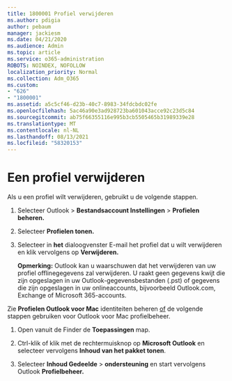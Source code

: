 ```yaml
---
title: 1800001 Profiel verwijderen
ms.author: pdigia
author: pebaum
manager: jackiesm
ms.date: 04/21/2020
ms.audience: Admin
ms.topic: article
ms.service: o365-administration
ROBOTS: NOINDEX, NOFOLLOW
localization_priority: Normal
ms.collection: Adm_O365
ms.custom:
- "626"
- "1800001"
ms.assetid: a5c5cf46-d23b-40c7-8983-34fdcbdc02fe
ms.openlocfilehash: 5ac46a90e3ad928723ba601043acce92c23d5c84
ms.sourcegitcommit: ab75f66355116e995b3cb5505465b31989339e28
ms.translationtype: MT
ms.contentlocale: nl-NL
ms.lasthandoff: 08/13/2021
ms.locfileid: "58320153"
---
```

# <a name="delete-a-profile"></a>Een profiel verwijderen

Als u een profiel wilt verwijderen, gebruikt u de volgende stappen.
  
1. Selecteer Outlook  \> **Bestandsaccount Instellingen** \> **Profielen beheren.**

2. Selecteer **Profielen tonen.**

3. Selecteer in **het** dialoogvenster E-mail het profiel dat u wilt verwijderen en klik vervolgens op **Verwijderen.**

    **Opmerking:** Outlook kan u waarschuwen dat het verwijderen van uw profiel offlinegegevens zal verwijderen. U raakt geen gegevens kwijt die zijn opgeslagen in uw Outlook-gegevensbestanden (.pst) of gegevens die zijn opgeslagen in uw onlineaccounts, bijvoorbeeld Outlook.com, Exchange of Microsoft 365-accounts.
  
Zie **Profielen Outlook voor Mac** identiteiten beheren [of](https://support.office.com/article/fed2a955-74df-4a24-bef6-78a426958c4c.aspx) de volgende stappen gebruiken voor Outlook voor Mac profielbeheer.
  
1. Open vanuit de Finder de **Toepassingen** map.

2. Ctrl-klik of klik met de rechtermuisknop op **Microsoft Outlook** en selecteer vervolgens **Inhoud van het pakket tonen**.

3. Selecteer **Inhoud Gedeelde** \> **ondersteuning** en start vervolgens Outlook **Profielbeheer.**
